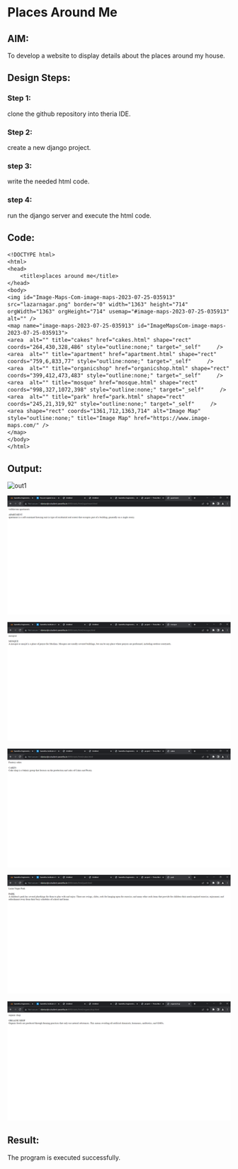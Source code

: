 # Places Around Me
## AIM:
To develop a website to display details about the places around my house.

## Design Steps:

### Step 1:
clone the github repository into theria IDE.

### Step 2:
create a new django project.

### step 3:
write the needed html code.

### step 4:
run the django server and execute the html code.

## Code:
```
<!DOCTYPE html>
<html>
<head>
    <title>places around me</title>
</head>
<body>
<img id="Image-Maps-Com-image-maps-2023-07-25-035913" src="lazarnagar.png" border="0" width="1363" height="714" orgWidth="1363" orgHeight="714" usemap="#image-maps-2023-07-25-035913" alt="" />
<map name="image-maps-2023-07-25-035913" id="ImageMapsCom-image-maps-2023-07-25-035913">
<area  alt="" title="cakes" href="cakes.html" shape="rect" coords="264,430,328,486" style="outline:none;" target="_self"     />
<area  alt="" title="apartment" href="apartment.html" shape="rect" coords="759,6,833,77" style="outline:none;" target="_self"     />
<area  alt="" title="organicshop" href="organicshop.html" shape="rect" coords="399,412,473,483" style="outline:none;" target="_self"     />
<area  alt="" title="mosque" href="mosque.html" shape="rect" coords="998,327,1072,398" style="outline:none;" target="_self"     />
<area  alt="" title="park" href="park.html" shape="rect" coords="245,21,319,92" style="outline:none;" target="_self"     />
<area shape="rect" coords="1361,712,1363,714" alt="Image Map" style="outline:none;" title="Image Map" href="https://www.image-maps.com/" />
</map>    
</body>
</html>
```

## Output:

![out1](out1.png)

![out2](out2.png)

![out3](out3.png)

![out4](out4.png)

![out6](out5.png)

![out6](out6.png)



## Result:
The program is executed successfully.